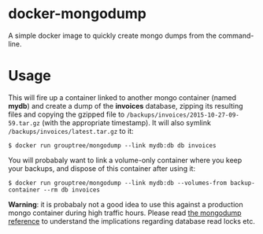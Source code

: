 # docker-mongodump

A simple docker image to quickly create mongo dumps from the command-line.

# Usage

This will fire up a container linked to another mongo container (named **mydb**) and create a dump of the **invoices** database, zipping its resulting files and copying the gzipped file to `/backups/invoices/2015-10-27-09-59.tar.gz` (with the appropriate timestamp). It will also symlink `/backups/invoices/latest.tar.gz` to it: 

```
$ docker run grouptree/mongodump --link mydb:db db invoices
```

You will probabaly want to link a volume-only container where you keep your backups, and dispose of this container after using it:

```
$ docker run grouptree/mongodump --link mydb:db --volumes-from backup-container --rm db invoices
```

**Warning**: it is probabaly not a good idea to use this against a production mongo container during high traffic hours. Please read [the mongodump reference](https://docs.mongodb.org/manual/reference/program/mongodump/) to understand the implications regarding database read locks etc.
